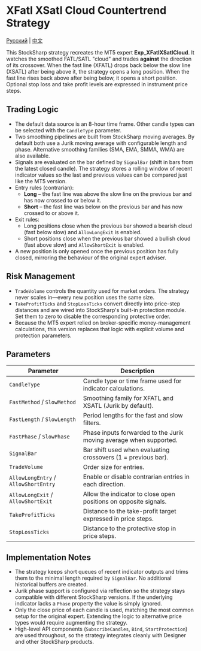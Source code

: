 # XFatl XSatl Cloud Countertrend Strategy
[Русский](README_ru.md) | [中文](README_cn.md)

This StockSharp strategy recreates the MT5 expert **Exp_XFatlXSatlCloud**. It watches the smoothed FATL/SATL "cloud" and trades **against** the direction of its crossover. When the fast line (XFATL) drops back below the slow line (XSATL) after being above it, the strategy opens a long position. When the fast line rises back above after being below, it opens a short position. Optional stop loss and take profit levels are expressed in instrument price steps.

## Trading Logic

- The default data source is an 8-hour time frame. Other candle types can be selected with the `CandleType` parameter.
- Two smoothing pipelines are built from StockSharp moving averages. By default both use a Jurik moving average with configurable length and phase. Alternative smoothing families (SMA, EMA, SMMA, WMA) are also available.
- Signals are evaluated on the bar defined by `SignalBar` (shift in bars from the latest closed candle). The strategy stores a rolling window of recent indicator values so the last and previous values can be compared just like the MT5 version.
- Entry rules (contrarian):
  - **Long** – the fast line was above the slow line on the previous bar and has now crossed to or below it.
  - **Short** – the fast line was below on the previous bar and has now crossed to or above it.
- Exit rules:
  - Long positions close when the previous bar showed a bearish cloud (fast below slow) and `AllowLongExit` is enabled.
  - Short positions close when the previous bar showed a bullish cloud (fast above slow) and `AllowShortExit` is enabled.
- A new position is only opened once the previous position has fully closed, mirroring the behaviour of the original expert adviser.

## Risk Management

- `TradeVolume` controls the quantity used for market orders. The strategy never scales in—every new position uses the same size.
- `TakeProfitTicks` and `StopLossTicks` convert directly into price-step distances and are wired into StockSharp's built-in protection module. Set them to zero to disable the corresponding protective order.
- Because the MT5 expert relied on broker-specific money-management calculations, this version replaces that logic with explicit volume and protection parameters.

## Parameters

| Parameter | Description |
|-----------|-------------|
| `CandleType` | Candle type or time frame used for indicator calculations. |
| `FastMethod` / `SlowMethod` | Smoothing family for XFATL and XSATL (Jurik by default). |
| `FastLength` / `SlowLength` | Period lengths for the fast and slow filters. |
| `FastPhase` / `SlowPhase` | Phase inputs forwarded to the Jurik moving average when supported. |
| `SignalBar` | Bar shift used when evaluating crossovers (1 = previous bar). |
| `TradeVolume` | Order size for entries. |
| `AllowLongEntry` / `AllowShortEntry` | Enable or disable contrarian entries in each direction. |
| `AllowLongExit` / `AllowShortExit` | Allow the indicator to close open positions on opposite signals. |
| `TakeProfitTicks` | Distance to the take-profit target expressed in price steps. |
| `StopLossTicks` | Distance to the protective stop in price steps. |

## Implementation Notes

- The strategy keeps short queues of recent indicator outputs and trims them to the minimal length required by `SignalBar`. No additional historical buffers are created.
- Jurik phase support is configured via reflection so the strategy stays compatible with different StockSharp versions. If the underlying indicator lacks a `Phase` property the value is simply ignored.
- Only the close price of each candle is used, matching the most common setup for the original expert. Extending the logic to alternative price types would require augmenting the strategy.
- High-level API components (`SubscribeCandles`, `Bind`, `StartProtection`) are used throughout, so the strategy integrates cleanly with Designer and other StockSharp products.
